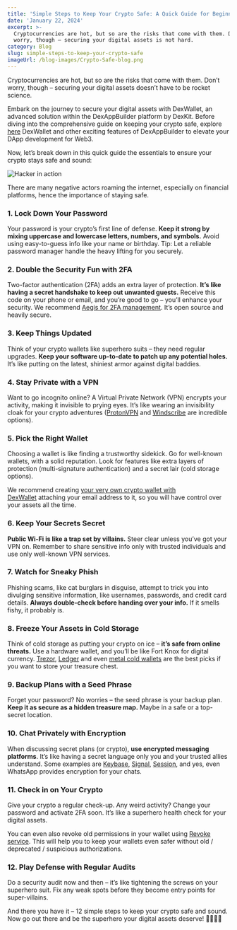 ```yaml
---
title: 'Simple Steps to Keep Your Crypto Safe: A Quick Guide for Beginners'
date: 'January 22, 2024'
excerpt: >-
  Cryptocurrencies are hot, but so are the risks that come with them. Don't
  worry, though – securing your digital assets is not hard.
category: Blog
slug: simple-steps-to-keep-your-crypto-safe
imageUrl: /blog-images/Crypto-Safe-blog.png
---
```


Cryptocurrencies are hot, but so are the risks that come with them. Don’t worry, though – securing your digital assets doesn’t have to be rocket science.

Embark on the journey to secure your digital assets with DexWallet, an advanced solution within the DexAppBuilder platform by DexKit. Before diving into the comprehensive guide on keeping your crypto safe, explore [here](https://dexkit.com/dexwallet/) DexWallet and other exciting features of DexAppBuilder to elevate your DApp development for Web3.

Now, let’s break down in this quick guide the essentials to ensure your crypto stays safe and sound:

![Hacker in action](/blog-images/ce3e8ce3-9c8e-440b-8ae1-906628ec4dc7.jpg)

There are many negative actors roaming the internet, especially on financial platforms, hence the importance of staying safe.

### 1\. Lock Down Your Password

Your password is your crypto’s first line of defense. **Keep it strong by mixing uppercase and lowercase letters, numbers, and symbols.** Avoid using easy-to-guess info like your name or birthday. Tip: Let a reliable password manager handle the heavy lifting for you securely.

### 2\. Double the Security Fun with 2FA

Two-factor authentication (2FA) adds an extra layer of protection. **It’s like having a secret handshake to keep out unwanted guests.** Receive this code on your phone or email, and you’re good to go – you’ll enhance your security. We recommend [Aegis for 2FA management](https://getaegis.app/). It’s open source and heavily secure.

### 3\. Keep Things Updated

Think of your crypto wallets like superhero suits – they need regular upgrades. **Keep your software up-to-date to patch up any potential holes.** It’s like putting on the latest, shiniest armor against digital baddies.

### 4\. Stay Private with a VPN

Want to go incognito online? A Virtual Private Network (VPN) encrypts your activity, making it invisible to prying eyes. It’s like wearing an invisibility cloak for your crypto adventures ([ProtonVPN](https://protonvpn.com/) and [Windscribe](https://windscribe.com/) are incredible options).

### 5\. Pick the Right Wallet

Choosing a wallet is like finding a trustworthy sidekick. Go for well-known wallets, with a solid reputation. Look for features like extra layers of protection (multi-signature authentication) and a secret lair (cold storage options).

We recommend creating [your very own crypto wallet with DexWallet](https://dexappbuilder.dexkit.com/admin/quick-builder/wallet) attaching your email address to it, so you will have control over your assets all the time.

### 6\. Keep Your Secrets Secret

**Public Wi-Fi is like a trap set by villains.** Steer clear unless you’ve got your VPN on. Remember to share sensitive info only with trusted individuals and use only well-known VPN services.

### 7\. Watch for Sneaky Phish

Phishing scams, like cat burglars in disguise, attempt to trick you into divulging sensitive information, like usernames, passwords, and credit card details. **Always double-check before handing over your info.** If it smells fishy, it probably is.

### 8\. Freeze Your Assets in Cold Storage

Think of cold storage as putting your crypto on ice – **it’s safe from online threats.** Use a hardware wallet, and you’ll be like Fort Knox for digital currency. [Trezor](https://trezor.io/), [Ledger](https://www.ledger.com/) and even [metal cold wallets](https://materialbitcoin.com/producto/material-bitcoin-estandar/) are the best picks if you want to store your treasure chest.

### 9\. Backup Plans with a Seed Phrase

Forget your password? No worries – the seed phrase is your backup plan. **Keep it as secure as a hidden treasure map.** Maybe in a safe or a top-secret location.

### 10\. Chat Privately with Encryption

When discussing secret plans (or crypto), **use encrypted messaging platforms**. It’s like having a secret language only you and your trusted allies understand. Some examples are [Keybase](http://keybase.io), [Signal](https://signal.org/), [Session](https://getsession.org/), and yes, even WhatsApp provides encryption for your chats.

### 11\. Check in on Your Crypto

Give your crypto a regular check-up. Any weird activity? Change your password and activate 2FA soon. It’s like a superhero health check for your digital assets.

You can even also revoke old permissions in your wallet using [Revoke service](https://revoke.cash/). This will help you to keep your wallets even safer without old / deprecated / suspicious authorizations.

### 12\. Play Defense with Regular Audits

Do a security audit now and then – it’s like tightening the screws on your superhero suit. Fix any weak spots before they become entry points for super-villains.

And there you have it – 12 simple steps to keep your crypto safe and sound. Now go out there and be the superhero your digital assets deserve! 🦸‍♂️🦸‍♀️
